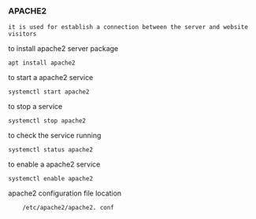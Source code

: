 ### APACHE2

    it is used for establish a connection between the server and website visitors
    
 to install apache2 server package
 
    apt install apache2
    
 to start a apache2 service
 
    systemctl start apache2
    
to stop a service

    systemctl stop apache2
    
to check the service running

    systemctl status apache2
    
to enable a apache2 service

    systemctl enable apache2
    
apache2 configuration file location

        /etc/apache2/apache2. conf
    

    
